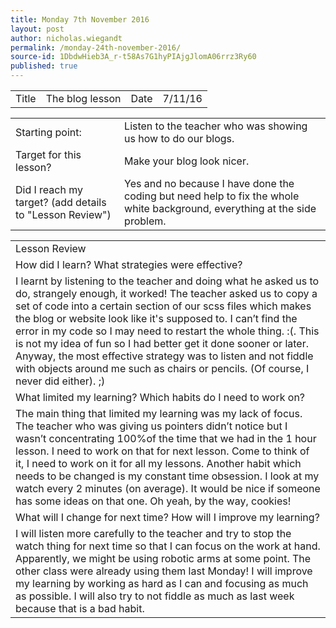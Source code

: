 ```yaml
---
title: Monday 7th November 2016
layout: post
author: nicholas.wiegandt
permalink: /monday-24th-november-2016/
source-id: 1DbdwHieb3A_r-t58As7G1hyPIAjgJlomA06rrz3Ry60
published: true
---
```

<table>
  <tr>
    <td>Title</td>
    <td>The blog lesson</td>
    <td>Date</td>
    <td>7/11/16</td>
  </tr>
</table>


<table>
  <tr>
    <td>Starting point:</td>
    <td>Listen to the teacher who was showing us how to do our blogs.</td>
  </tr>
  <tr>
    <td>Target for this lesson?</td>
    <td>Make your blog look nicer.</td>
  </tr>
  <tr>
    <td>Did I reach my target?
(add details to "Lesson Review")</td>
    <td>Yes and no because I have done the coding but need help to fix the whole white background, everything at the side problem.</td>
  </tr>
</table>


<table>
  <tr>
    <td>Lesson Review</td>
  </tr>
  <tr>
    <td>How did I learn? What strategies were effective?</td>
  </tr>
  <tr>
    <td>I learnt by listening to the teacher and doing what he asked us to do, strangely enough, it worked! The teacher asked us to copy a set of code into a certain section of our scss files which makes the blog or website look like it's supposed to. I can’t find the error in my code so I may need to restart the whole thing. :(. This is not my idea of fun so I had better get it done sooner or later. Anyway, the most effective strategy was to listen and not fiddle with objects around me such as chairs or pencils. (Of course, I never did either). ;)</td>
  </tr>
  <tr>
    <td>What limited my learning? Which habits do I need to work on?</td>
  </tr>
  <tr>
    <td>The main thing that limited my learning was my lack of focus. The teacher who was giving us pointers didn’t notice but I wasn’t concentrating 100%of the time that we had in the 1 hour lesson. I need to work on that for next lesson. Come to think of it, I need to work on it for all my lessons. Another habit which needs to be changed is my constant time obsession. I look at my watch every 2 minutes (on average). It would be nice if someone has some ideas on that one. Oh yeah, by the way, cookies!</td>
  </tr>
  <tr>
    <td>What will I change for next time? How will I improve my learning?</td>
  </tr>
  <tr>
    <td>I will listen more carefully to the teacher and try to stop the watch thing for next time so that I can focus on the work at hand. Apparently, we might be using robotic arms at some point. The other class were already using them last Monday! I will improve my learning by working as hard as I can and focusing as much as possible. I will also try to not fiddle as much as last week because that is a bad habit.</td>
  </tr>
</table>


